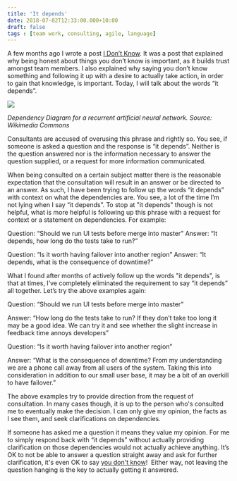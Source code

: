 ```yaml
---
title: 'It depends'
date: 2018-07-02T12:33:00.000+10:00
draft: false
tags : [team work, consulting, agile, language]
---
```


A few months ago I wrote a post [I Don’t Know](/2018/01/i-dont-know). It was a post that explained why being honest about things you don’t know is important, as it builds trust amongst team members. I also explained why saying you don’t know something and following it up with a desire to actually take action, in order to gain that knowledge, is important. Today, I will talk about the words “it depends”.

![](https://upload.wikimedia.org/wikipedia/commons/7/79/Recurrent_ann_dependency_graph.png)

*Dependency Diagram for a recurrent artificial neural network. Source: Wikimedia Commons*

Consultants are accused of overusing this phrase and rightly so. You see, if someone is asked a question and the response is “it depends”. Neither is the question answered nor is the information necessary to answer the question supplied, or a request for more information communicated.  

When being consulted on a certain subject matter there is the reasonable expectation that the consultation will result in an answer or be directed to an answer. As such, I have been trying to follow up the words “it depends” with context on what the dependencies are. You see, a lot of the time I’m not lying when I say “it depends”. To stop at "it depends" though is not helpful, what is more helpful is following up this phrase with a request for context or a statement on dependencies. For example:

Question: “Should we run UI tests before merge into master”
Answer: “It depends, how long do the tests take to run?”

Question: “Is it worth having failover into another region”
Answer: “It depends, what is the consequence of downtime?”

What I found after months of actively follow up the words "it depends", is that at times, I’ve completely eliminated the requirement to say “it depends” all together. Let’s try the above examples again:

Question: “Should we run UI tests before merge into master”

Answer: “How long do the tests take to run? If they don’t take too long it may be a good idea. We can try it and see whether the slight increase in feedback time annoys developers”

Question: “Is it worth having failover into another region”

Answer: “What is the consequence of downtime? From my understanding we are a phone call away from all users of the system. Taking this into consideration in addition to our small user base, it may be a bit of an overkill to have failover.”

The above examples try to provide direction from the request of consultation. In many cases though, it is up to the person who's consulted me to eventually make the decision. I can only give my opinion, the facts as I see them, and seek clarifications on dependencies.

If someone has asked me a question it means they value my opinion. For me to simply respond back with “it depends” without actually providing clarification on those dependencies would not actually achieve anything. It’s OK to not be able to answer a question straight away and ask for further clarification, it's even OK to say [you don't know](/2018/01/i-dont-know)!  Either way, not leaving the question hanging is the key to actually getting it answered.